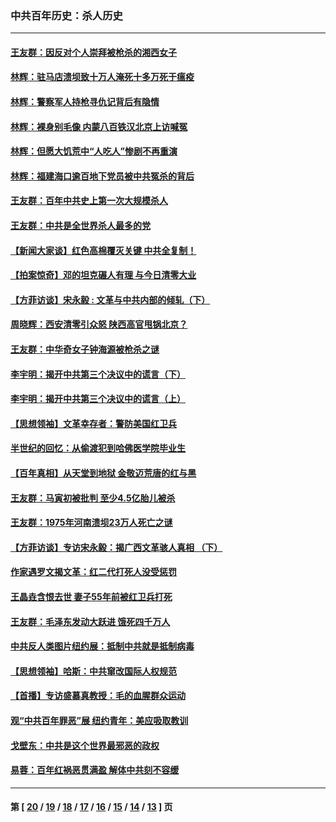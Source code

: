 ### 中共百年历史：杀人历史
---
#### [王友群：因反对个人崇拜被枪杀的湘西女子](../../pages/nf1176106/n14048288.md?09200430) 
#### [林辉：驻马店溃坝致十万人淹死十多万死于瘟疫](../../pages/nf1176106/n14048231.md?09200430) 
#### [林辉：警察军人持枪寻仇记背后有隐情](../../pages/nf1176106/n14029745.md?09200430) 
#### [林辉：裸身别毛像 内蒙八百铁汉北京上访喊冤](../../pages/nf1176106/n14026693.md?09200430) 
#### [林辉：但愿大饥荒中“人吃人”惨剧不再重演](../../pages/nf1176106/n14020531.md?09200430) 
#### [林辉：福建海口逾百地下党员被中共冤杀的背后](../../pages/nf1176106/n13878946.md?09200430) 
#### [王友群：百年中共史上第一次大规模杀人](../../pages/nf1176106/n13863785.md?09200430) 
#### [王友群：中共是全世界杀人最多的党](../../pages/nf1176106/n13860689.md?09200430) 
#### [【新闻大家谈】红色高棉覆灭关键 中共全复制！](../../pages/nf1176106/n13850222.md?09200430) 
#### [【拍案惊奇】邓的坦克碾人有理 与今日清零大业](../../pages/nf1176106/n13729574.md?09200430) 
#### [【方菲访谈】宋永毅 : 文革与中共内部的倾轧（下）](../../pages/nf1176106/n13486836.md?09200430) 
#### [周晓辉：西安清零引众怒 陕西高官甩锅北京？](../../pages/nf1176106/n13484627.md?09200430) 
#### [王友群：中华奇女子钟海源被枪杀之谜](../../pages/nf1176106/n13430555.md?09200430) 
#### [李宇明：揭开中共第三个决议中的谎言（下）](../../pages/nf1176106/n13389389.md?09200430) 
#### [李宇明：揭开中共第三个决议中的谎言（上）](../../pages/nf1176106/n13388697.md?09200430) 
#### [【思想领袖】文革幸存者：警防美国红卫兵](../../pages/nf1176106/n13339289.md?09200430) 
#### [半世纪的回忆：从偷渡犯到哈佛医学院毕业生](../../pages/nf1176106/n13345328.md?09200430) 
#### [【百年真相】从天堂到地狱 金敬迈荒唐的红与黑](../../pages/nf1176106/n13336995.md?09200430) 
#### [王友群：马寅初被批判 至少4.5亿胎儿被杀](../../pages/nf1176106/n13260313.md?09200430) 
#### [王友群：1975年河南溃坝23万人死亡之谜](../../pages/nf1176106/n13231576.md?09200430) 
#### [【方菲访谈】专访宋永毅：揭广西文革骇人真相 （下）](../../pages/nf1176106/n13209074.md?09200430) 
#### [作家遇罗文揭文革：红二代打死人没受惩罚](../../pages/nf1176106/n13205254.md?09200430) 
#### [王晶垚含恨去世 妻子55年前被红卫兵打死](../../pages/nf1176106/n13203590.md?09200430) 
#### [王友群：毛泽东发动大跃进 饿死四千万人](../../pages/nf1176106/n13177158.md?09200430) 
#### [中共反人类图片纽约展：抵制中共就是抵制病毒](../../pages/nf1176106/n13115371.md?09200430) 
#### [【思想领袖】哈斯：中共窜改国际人权规范](../../pages/nf1176106/n13053647.md?09200430) 
#### [【首播】专访盛慕真教授：毛的血腥群众运动](../../pages/nf1176106/n13091782.md?09200430) 
#### [观“中共百年罪恶”展 纽约青年：美应吸取教训](../../pages/nf1176106/n13085246.md?09200430) 
#### [戈壁东：中共是这个世界最邪恶的政权](../../pages/nf1176106/n13085641.md?09200430) 
#### [易蓉：百年红祸恶贯满盈 解体中共刻不容缓](../../pages/nf1176106/n13084455.md?09200430) 

---
#### 第 [ [20](./20.md?09200430) / [19](./19.md?09200430) / [18](./18.md?09200430) / [17](./17.md?09200430) / [16](./16.md?09200430) / [15](./15.md?09200430) / [14](./14.md?09200430) / [13](./13.md?09200430) ] 页
